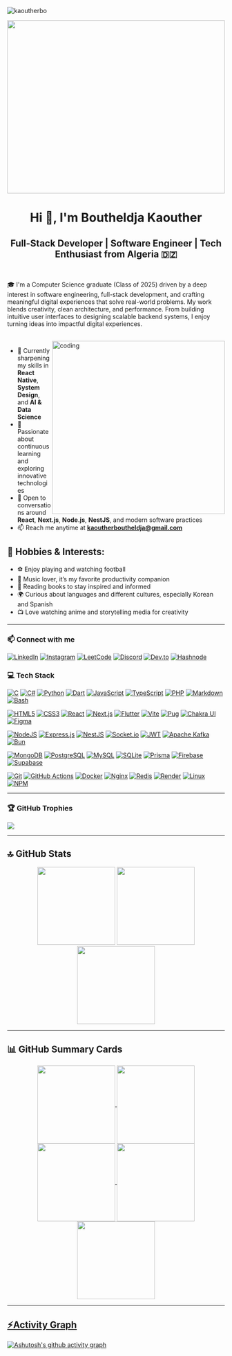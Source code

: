 <p align="left">
  <img src="https://komarev.com/ghpvc/?username=kaoutherbo&label=Profile%20views&color=0e75b6&style=flat" alt="kaoutherbo" />
</p>
<img src="https://camo.githubusercontent.com/2a5ca0ef259d487b0b4f89d36b7df50f04d127ca55a8894e822ce15a5972382a/68747470733a2f2f692e7974696d672e636f6d2f76692f5f68756f374b4d703257772f6d617872657364656661756c742e6a7067"  width="100%" height="400">
<div align="center">
  <h1>Hi 👋, I'm Boutheldja Kaouther</h1>
  <h2>Full-Stack Developer | Software Engineer | Tech Enthusiast from Algeria 🇩🇿</h2>
</div>
<br>

🎓 I'm a Computer Science graduate (Class of 2025) driven by a deep interest in software engineering, full-stack development, and crafting meaningful digital experiences that solve real-world problems. My work blends creativity, clean architecture, and performance. From building intuitive user interfaces to designing scalable backend systems, I enjoy turning ideas into impactful digital experiences. 

<br>

<img align="right" alt="coding" width="400" src="https://camo.githubusercontent.com/a655fe9f62bcada8d73d724b4f4b15c28458f891e593db8c3b8f9bb7673ccd8b/68747470733a2f2f737465616d75736572696d616765732d612e616b616d616968642e6e65742f7567632f313633313934373634383936343738353437342f383143424131353137383436364444343731393541323339323332323032453738393837423731342f3f696d773d3530303026696d683d3530303026696d613d66697426696d706f6c6963793d4c6574746572626f7826696d636f6c6f723d253233303030303030266c6574746572626f783d66616c7365" />

- 🔭 Currently sharpening my skills in **React Native**, **System Design**, and **AI & Data Science**
- 🌱 Passionate about continuous learning and exploring innovative technologies
- 💬 Open to conversations around **React**, **Next.js**, **Node.js**, **NestJS**, and modern software practices
- 📫 Reach me anytime at **kaoutherboutheldja@gmail.com**


## 🌟 Hobbies & Interests:

- ⚽ Enjoy playing and watching football  
- 🎵 Music lover, it’s my favorite productivity companion  
- 📖 Reading books to stay inspired and informed  
- 🌍 Curious about languages and different cultures, especially Korean and Spanish   
- 📺 Love watching anime and storytelling media for creativity  

---


### 📫 Connect with me

[![LinkedIn](https://img.shields.io/badge/LinkedIn-%230077B5.svg?logo=linkedin&logoColor=white)](https://linkedin.com/in/boutheldja-kaouther/)
[![Instagram](https://img.shields.io/badge/Instagram-%23E4405F.svg?logo=instagram&logoColor=white)](https://www.instagram.com/ka_outher_dz/)
[![LeetCode](https://img.shields.io/badge/LeetCode-%23000000.svg?logo=leetcode&logoColor=white)](https://leetcode.com/kaoutherbo/)
[![Discord](https://img.shields.io/badge/Discord-%237289DA.svg?logo=discord&logoColor=white)](https://discord.gg/jYNksmne)
[![Dev.to](https://img.shields.io/badge/Dev.to-%230A0A0A.svg?logo=devdotto&logoColor=white)](https://dev.to/kaouther)
[![Hashnode](https://img.shields.io/badge/Hashnode-%231872FF.svg?logo=hashnode&logoColor=white)](https://hashnode.com/@kaouther)

### 💻 Tech Stack

[![C](https://img.shields.io/badge/C-00599C?style=for-the-badge&logo=c&logoColor=white)](https://www.cprogramming.com/)
[![C#](https://img.shields.io/badge/C%23-239120?style=for-the-badge&logo=c-sharp&logoColor=white)](https://learn.microsoft.com/en-us/dotnet/csharp/)
[![Python](https://img.shields.io/badge/Python-3776AB?style=for-the-badge&logo=python&logoColor=white)](https://www.python.org)
[![Dart](https://img.shields.io/badge/Dart-0175C2?style=for-the-badge&logo=dart&logoColor=white)](https://dart.dev)
[![JavaScript](https://img.shields.io/badge/JavaScript-F7DF1E?style=for-the-badge&logo=javascript&logoColor=black)](https://developer.mozilla.org/en-US/docs/Web/JavaScript)
[![TypeScript](https://img.shields.io/badge/TypeScript-007ACC?style=for-the-badge&logo=typescript&logoColor=white)](https://www.typescriptlang.org/)
[![PHP](https://img.shields.io/badge/php-%23777BB4.svg?style=for-the-badge&logo=php&logoColor=white)](https://www.php.net/)
[![Markdown](https://img.shields.io/badge/Markdown-000000?style=for-the-badge&logo=markdown&logoColor=white)](https://www.markdownguide.org/)
[![Bash](https://img.shields.io/badge/Bash-121011?style=for-the-badge&logo=gnu-bash&logoColor=white)](https://www.gnu.org/software/bash/)

[![HTML5](https://img.shields.io/badge/HTML5-E34F26?style=for-the-badge&logo=html5&logoColor=white)](https://www.w3schools.com/html/)
[![CSS3](https://img.shields.io/badge/CSS3-1572B6?style=for-the-badge&logo=css3&logoColor=white)](https://www.w3schools.com/css/)
[![React](https://img.shields.io/badge/React-20232A?style=for-the-badge&logo=react&logoColor=61DAFB)](https://reactjs.org)
[![Next.js](https://img.shields.io/badge/Next.js-000000?style=for-the-badge&logo=nextdotjs&logoColor=white)](https://nextjs.org/)
[![Flutter](https://img.shields.io/badge/Flutter-02569B?style=for-the-badge&logo=flutter&logoColor=white)](https://flutter.dev)
[![Vite](https://img.shields.io/badge/Vite-646CFF?style=for-the-badge&logo=vite&logoColor=white)](https://vitejs.dev/)
[![Pug](https://img.shields.io/badge/Pug-A86454?style=for-the-badge&logo=pug&logoColor=white)](https://pugjs.org)
[![Chakra UI](https://img.shields.io/badge/Chakra_UI-4ED1C5?style=for-the-badge&logo=chakraui&logoColor=white)](https://chakra-ui.com/)
[![Figma](https://img.shields.io/badge/Figma-F24E1E?style=for-the-badge&logo=figma&logoColor=white)](https://www.figma.com/)

[![NodeJS](https://img.shields.io/badge/Node.js-339933?style=for-the-badge&logo=nodedotjs&logoColor=white)](https://nodejs.org)
[![Express.js](https://img.shields.io/badge/Express.js-404D59?style=for-the-badge&logo=express&logoColor=white)](https://expressjs.com)
[![NestJS](https://img.shields.io/badge/NestJS-E0234E?style=for-the-badge&logo=nestjs&logoColor=white)](https://nestjs.com/)
[![Socket.io](https://img.shields.io/badge/Socket.io-black?style=for-the-badge&logo=socket.io)](https://socket.io/)
[![JWT](https://img.shields.io/badge/JWT-black?style=for-the-badge&logo=JSON%20web%20tokens)](https://jwt.io/)
[![Apache Kafka](https://img.shields.io/badge/Apache_Kafka-000?style=for-the-badge&logo=apachekafka)](https://kafka.apache.org/)
[![Bun](https://img.shields.io/badge/Bun-000000?style=for-the-badge&logo=bun&logoColor=white)](https://bun.sh/)

[![MongoDB](https://img.shields.io/badge/MongoDB-4EA94B?style=for-the-badge&logo=mongodb&logoColor=white)](https://www.mongodb.com/)
[![PostgreSQL](https://img.shields.io/badge/PostgreSQL-316192?style=for-the-badge&logo=postgresql&logoColor=white)](https://www.postgresql.org/)
[![MySQL](https://img.shields.io/badge/MySQL-4479A1?style=for-the-badge&logo=mysql&logoColor=white)](https://www.mysql.com/)
[![SQLite](https://img.shields.io/badge/SQLite-07405E?style=for-the-badge&logo=sqlite&logoColor=white)](https://sqlite.org)
[![Prisma](https://img.shields.io/badge/Prisma-3982CE?style=for-the-badge&logo=Prisma&logoColor=white)](https://www.prisma.io/)
[![Firebase](https://img.shields.io/badge/Firebase-039BE5?style=for-the-badge&logo=firebase)](https://firebase.google.com/)
[![Supabase](https://img.shields.io/badge/Supabase-3ECF8E?style=for-the-badge&logo=supabase&logoColor=white)](https://supabase.com/)

[![Git](https://img.shields.io/badge/Git-F05032?style=for-the-badge&logo=git&logoColor=white)](https://git-scm.com/)
[![GitHub Actions](https://img.shields.io/badge/GitHub_Actions-2671E5?style=for-the-badge&logo=githubactions&logoColor=white)](https://github.com/features/actions)
[![Docker](https://img.shields.io/badge/Docker-2496ED?style=for-the-badge&logo=docker&logoColor=white)](https://www.docker.com/)
[![Nginx](https://img.shields.io/badge/Nginx-009639?style=for-the-badge&logo=nginx&logoColor=white)](https://www.nginx.com/)
[![Redis](https://img.shields.io/badge/Redis-DD0031?style=for-the-badge&logo=redis&logoColor=white)](https://redis.io/)
[![Render](https://img.shields.io/badge/Render-46E3B7?style=for-the-badge&logo=render&logoColor=white)](https://render.com/)
[![Linux](https://img.shields.io/badge/Linux-FCC624?style=for-the-badge&logo=linux&logoColor=black)](https://www.linux.org/)
[![NPM](https://img.shields.io/badge/NPM-CB3837?style=for-the-badge&logo=npm&logoColor=white)](https://www.npmjs.com/)

--- 

### 🏆 GitHub Trophies

![](https://github-profile-trophy.vercel.app/?username=Kaoutherbo&theme=algolia&no-frame=false&no-bg=false&margin-w=10)

---

## 🔝 GitHub Stats 

<div align="center">
    <img src="https://github-readme-stats.vercel.app/api/top-langs/?username=Kaoutherbo&theme=algolia&hide_border=true&include_all_commits=true&count_private=true&layout=compact&margin-w=15&show_icons=true&locale=en" height="180em" />
    <img src="https://github-readme-stats.vercel.app/api?username=Kaoutherbo&theme=algolia&margin-w=15&show_icons=true&locale=en&hide_border=true" height="180em" />
    <img src="https://github-readme-streak-stats.herokuapp.com?user=Kaoutherbo&theme=algolia&hide_border=true&margin-w=10&show_icons=true&locale=en" height="180em"/> 
</div>

---

## 📊 GitHub Summary Cards 

<div align="center">
<a href="https://github.com/Kaoutherbo">
<img align="center" src="http://github-profile-summary-cards.vercel.app/api/cards/stats?username=Kaoutherbo&theme=algolia&margin-w=5" height="180em" />
<img align="center" src="http://github-profile-summary-cards.vercel.app/api/cards/most-commit-language?username=Kaoutherbo&theme=algolia&margin-w=15" height="180em" />
<img align="center" src="http://github-profile-summary-cards.vercel.app/api/cards/repos-per-language?username=Kaoutherbo&theme=algolia&margin-w=15" height="180em" />
<img align="center" src="http://github-profile-summary-cards.vercel.app/api/cards/productive-time?username=Kaoutherbo&theme=algolia&margin-w=15" height="180em" />
<img align="center" src="http://github-profile-summary-cards.vercel.app/api/cards/profile-details?username=Kaoutherbo&theme=algolia&margin-w=15" height="180em" />
</div>

  ---

## ⚡Activity Graph
[![Ashutosh's github activity graph](https://github-readme-activity-graph.vercel.app/graph?username=Kaoutherbo&bg_color=001219&color=4361ee&line=00b3ff&point=f9fafa&area=true&hide_border=true)](https://github.com/ashutosh00710/github-readme-activity-graph)

